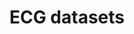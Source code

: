 # ECG datasets

<!-- For details about standard mkdocs options, see [MkDocs Configuration](http://www.mkdocs.org/user-guide/configuration/).

## Extra configuration options

In addition, the Windmill Dark theme supports a few additional options, which may be
listed under the `extra:` key of `mkdocs.yml`.

`extra.logo`: Path to a logo to include in the top bar next to the site name.

`extra.version`: Version number to include right under the site name.

and under in `mkdocs_theme.yml`.

`article_nav_top`: Set to `false` to hide the Previous/Next navigation buttons above article contents.

`article_nav_bottom`: Set to `false` to hide the Previous/Next navigation buttons below article contents.

`history_buttons`: Include back/forward buttons in the top bar. This is
  useful when the documentation site is included into a bare browser, e.g. into
  an Electron-based application. -->
